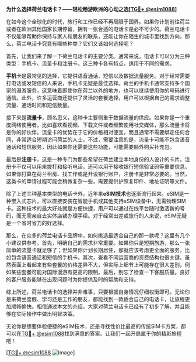 **为什么选择荷兰电话卡？——轻松畅游欧洲的心动之选[[TG💪+ @esim1088](https://t.me/s/esim1088)]**

在如今这个全球化的时代，旅行和工作已经不再局限于国界。如果你计划前往荷兰或者在欧洲其他国家长期停留，拥有一张合适的电话卡是必不可少的。荷兰电话卡不仅能够帮助你保持与家人和朋友的联系，还能让你在陌生的城市里找到方向。那么，荷兰电话卡究竟有哪些种类？它们又该如何选择呢？

首先，让我们来了解一下荷兰电话卡的主要分类。通常来说，电话卡可以分为三种类型：手机卡、流量卡和注册卡。这三种卡各有特点，适用于不同的需求。

**手机卡**是最常见的选择，它提供语音通话、短信以及数据流量服务。对于经常需要打电话或发短信的人来说，手机卡无疑是最佳选择。荷兰的手机卡通常支持多个国家的漫游服务，这意味着即使你在荷兰以外的地方，也可以继续使用你的号码进行通信。此外，许多运营商还提供了灵活的套餐选择，用户可以根据自己的需求调整流量、通话时间和短信数量。

接下来是**流量卡**，顾名思义，这种卡主要侧重于数据流量的供应。如果你是一个重度网络使用者，比如喜欢看视频、下载文件或者频繁使用社交媒体，那么流量卡将是你的好伙伴。流量卡的优势在于它的价格相对便宜，而且通常不需要绑定任何合同，非常适合短期访问荷兰的人士。不过，需要注意的是，流量卡可能不包含语音通话和短信服务，因此如果你还需要这些功能，可能需要额外购买补充包。

最后是**注册卡**，这是一种专门为那些希望在荷兰建立本地身份的人设计的卡片。注册卡不仅可以用来拨打和接听电话，还可以用于接收银行短信验证码等重要信息。如果你打算在荷兰租房、找工作或是开设银行账户，注册卡是非常必要的。当然，这类卡的申请过程可能会稍微复杂一些，需要提供护照复印件、地址证明等文件。

除了上述三种基本类型的电话卡外，近年来**eSIM技术**也逐渐流行起来。eSIM是一种嵌入式芯片，可以直接安装在智能手机或其他支持eSIM设备中，无需物理SIM卡。这种技术的最大好处就是方便快捷，用户可以通过在线平台随时激活新的号码，而无需亲自去实体店铺办理手续。对于经常出差或旅行的人来说，eSIM无疑是一个省时省力的好选择。

那么，在众多的荷兰电话卡品牌中，如何挑选最适合自己的那一款呢？这里有几个小建议供参考。首先，明确自己的需求非常重要。如果你只是短期旅游，那么一张简单的流量卡就足够了；但如果你计划长期居住，那就应该考虑更全面的服务，比如包含语音通话和短信的手机卡。其次，查看不同运营商的资费结构也很关键。虽然表面上看起来有些套餐的价格差异不大，但实际上细节上可能存在很大差别，例如某些套餐可能对国际漫游有更高的限制。最后，别忘了检查一下客服质量。良好的客户服务能够在出现问题时为你提供及时的帮助和支持。

综上所述，荷兰电话卡的选择并非难事，只要根据自身情况仔细权衡即可。无论你是来荷兰度假、学习还是工作的朋友，都能找到一款适合自己的电话卡，让旅程更加顺畅愉快。相信通过本文的介绍，大家对荷兰电话卡已经有了初步了解，并且能够在实际操作中做出明智决策。

无论你是想要体验便捷的eSIM技术，还是寻找性价比最高的传统SIM卡方案，都可以在[TG💪+ @esim1088](https://t.me/s/esim1088)找到满意的答案。让我们一起开启属于你的精彩旅程吧！

[[TG💪+ @esim1088](https://t.me/s/esim1088) ![Image](https://i.postimg.cc/4NQfJmqS/Snipaste-2025-05-13-00-14-12.png)]